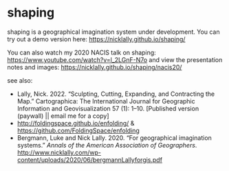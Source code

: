 # shaping
shaping is a geographical imagination system under development. You can try out a demo version here: https://nicklally.github.io/shaping/ 

You can also watch my 2020 NACIS talk on shaping: https://www.youtube.com/watch?v=l_2LGnF-N7o and view the presentation notes and images: https://nicklally.github.io/shaping/nacis20/

see also: 
- Lally, Nick. 2022. “Sculpting, Cutting, Expanding, and Contracting the Map.” Cartographica: The International Journal for Geographic Information and Geovisualization 57 (1): 1–10. [Published version (paywall) || email me for a copy]
- http://foldingspace.github.io/enfolding/ & https://github.com/FoldingSpace/enfolding
- Bergmann, Luke and Nick Lally. 2020. “For geographical imagination systems.” _Annals of the American Association of Geographers_. http://www.nicklally.com/wp-content/uploads/2020/06/bergmannLallyforgis.pdf
